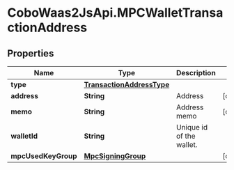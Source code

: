 # CoboWaas2JsApi.MPCWalletTransactionAddress

## Properties

Name | Type | Description | Notes
------------ | ------------- | ------------- | -------------
**type** | [**TransactionAddressType**](TransactionAddressType.md) |  | 
**address** | **String** | Address | [optional] 
**memo** | **String** | Address memo | [optional] 
**walletId** | **String** | Unique id of the wallet. | 
**mpcUsedKeyGroup** | [**MpcSigningGroup**](MpcSigningGroup.md) |  | [optional] 



